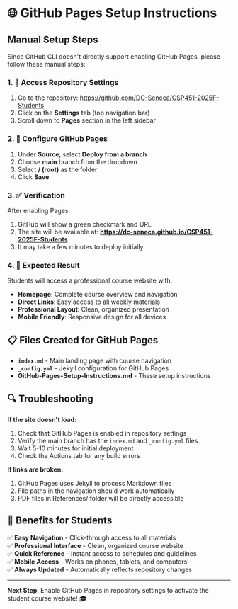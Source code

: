 # 🌐 GitHub Pages Setup Instructions

## Manual Setup Steps

Since GitHub CLI doesn't directly support enabling GitHub Pages, please follow these manual steps:

### 1. 📂 Access Repository Settings
1. Go to the repository: https://github.com/DC-Seneca/CSP451-2025F-Students
2. Click on the **Settings** tab (top navigation bar)
3. Scroll down to **Pages** section in the left sidebar

### 2. 🔧 Configure GitHub Pages
1. Under **Source**, select **Deploy from a branch**
2. Choose **main** branch from the dropdown
3. Select **/ (root)** as the folder
4. Click **Save**

### 3. ✅ Verification
After enabling Pages:
1. GitHub will show a green checkmark and URL
2. The site will be available at: **https://dc-seneca.github.io/CSP451-2025F-Students**
3. It may take a few minutes to deploy initially

### 4. 🎯 Expected Result
Students will access a professional course website with:
- **Homepage**: Complete course overview and navigation
- **Direct Links**: Easy access to all weekly materials
- **Professional Layout**: Clean, organized presentation
- **Mobile Friendly**: Responsive design for all devices

## 📋 Files Created for GitHub Pages

- **`index.md`** - Main landing page with course navigation
- **`_config.yml`** - Jekyll configuration for GitHub Pages
- **GitHub-Pages-Setup-Instructions.md** - These setup instructions

## 🔍 Troubleshooting

**If the site doesn't load:**
1. Check that GitHub Pages is enabled in repository settings
2. Verify the main branch has the `index.md` and `_config.yml` files
3. Wait 5-10 minutes for initial deployment
4. Check the Actions tab for any build errors

**If links are broken:**
1. GitHub Pages uses Jekyll to process Markdown files
2. File paths in the navigation should work automatically
3. PDF files in References/ folder will be directly accessible

## 🚀 Benefits for Students

✅ **Easy Navigation** - Click-through access to all materials  
✅ **Professional Interface** - Clean, organized course website  
✅ **Quick Reference** - Instant access to schedules and guidelines  
✅ **Mobile Access** - Works on phones, tablets, and computers  
✅ **Always Updated** - Automatically reflects repository changes  

---

**Next Step**: Enable GitHub Pages in repository settings to activate the student course website! 🎓
